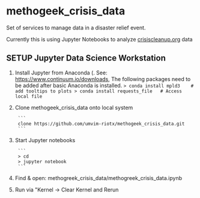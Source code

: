 # methogeek_crisis_data

Set of services to manage data in a disaster relief event. 

Currently this is using Jupyter Notebooks to analyze [crisiscleanup.org]() data

## SETUP Jupyter Data Science Workstation

1. Install Jupyter from Anaconda (. See: https://www.continuum.io/downloads,
        The following packages need to be added after basic Anaconda is
        installed.
        ```
        > conda install mpld3    # add tooltips to plots
        > conda install requests_file   # Access local file
        ```
        
        
2. Clone methogeek_crisis_data onto local system

        ```
        clone https://github.com/umvim-riotx/methogeek_crisis_data.git
        ```
        
3. Start Jupyter notebooks

        ```
        > cd 
        > jupyter notebook
        ```
        
4. Find & open: methogreek_crisis_data/methogreek_crisis_data.ipynb

5. Run via "Kernel -> Clear Kernel and Rerun

